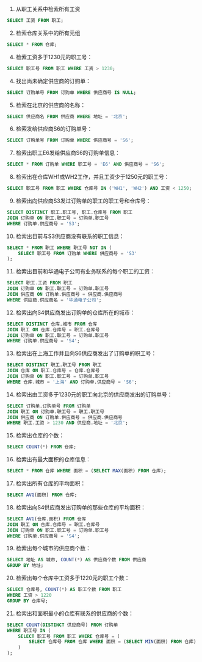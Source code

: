1) 从职工关系中检索所有工资
```sql
SELECT 工资 FROM 职工;
```
2)	检索仓库关系中的所有元组
```sql
SELECT * FROM 仓库;
```

4) 检索工资多于1230元的职工号：
```sql
SELECT 职工号 FROM 职工 WHERE 工资 > 1230;
```

4) 找出尚未确定供应商的订购单：
```sql
SELECT 订购单号 FROM 订购单 WHERE 供应商号 IS NULL;
```

5) 检索在北京的供应商的名称：
```sql
SELECT 供应商名 FROM 供应商 WHERE 地址 = '北京';
```

6) 检索发给供应商S6的订购单号：
```sql
SELECT 订购单号 FROM 订购单 WHERE 供应商号 = 'S6';
```

7) 检索出职工E6发给供应商S6的订购单信息：
```sql
SELECT * FROM 订购单 WHERE 职工号 = 'E6' AND 供应商号 = 'S6';
```

8) 检索出在仓库WH1或WH2工作，并且工资少于1250元的职工号：
```sql
SELECT 职工号 FROM 职工 WHERE 仓库号 IN ('WH1', 'WH2') AND 工资 < 1250;
```

9) 检索出向供应商S3发过订购单的职工的职工号和仓库号：
```sql
SELECT DISTINCT 职工.职工号, 职工.仓库号 FROM 职工
JOIN 订购单 ON 职工.职工号 = 订购单.职工号
WHERE 订购单.供应商号 = 'S3';
```

10) 检索出目前与S3供应商没有联系的职工信息：
```sql
SELECT * FROM 职工 WHERE 职工号 NOT IN (
    SELECT 职工号 FROM 订购单 WHERE 供应商号 = 'S3'
);
```

11) 检索出目前和华通电子公司有业务联系的每个职工的工资：
```sql
SELECT 职工.工资 FROM 职工
JOIN 订购单 ON 职工.职工号 = 订购单.职工号
JOIN 供应商 ON 订购单.供应商号 = 供应商.供应商号
WHERE 供应商.供应商名 = '华通电子公司';
```

12) 检索出向S4供应商发出订购单的仓库所在的城市：
```sql
SELECT DISTINCT 仓库.城市 FROM 仓库
JOIN 职工 ON 仓库.仓库号 = 职工.仓库号
JOIN 订购单 ON 职工.职工号 = 订购单.职工号
WHERE 订购单.供应商号 = 'S4';
```

13) 检索出在上海工作并且向S6供应商发出了订购单的职工号：
```sql
SELECT DISTINCT 职工.职工号 FROM 职工
JOIN 仓库 ON 职工.仓库号 = 仓库.仓库号
JOIN 订购单 ON 职工.职工号 = 订购单.职工号
WHERE 仓库.城市 = '上海' AND 订购单.供应商号 = 'S6';
```

14) 检索出由工资多于1230元的职工向北京的供应商发出的订购单号：
```sql
SELECT 订购单.订购单号 FROM 订购单
JOIN 职工 ON 订购单.职工号 = 职工.职工号
JOIN 供应商 ON 订购单.供应商号 = 供应商.供应商号
WHERE 职工.工资 > 1230 AND 供应商.地址 = '北京';
```

15) 检索出仓库的个数：
```sql
SELECT COUNT(*) FROM 仓库;
```

16) 检索出有最大面积的仓库信息：
```sql
SELECT * FROM 仓库 WHERE 面积 = (SELECT MAX(面积) FROM 仓库);
```

17) 检索出所有仓库的平均面积：
```sql
SELECT AVG(面积) FROM 仓库;
```

18) 检索出向S4供应商发出订购单的那些仓库的平均面积：
```sql
SELECT AVG(仓库.面积) FROM 仓库
JOIN 职工 ON 仓库.仓库号 = 职工.仓库号
JOIN 订购单 ON 职工.职工号 = 订购单.职工号
WHERE 订购单.供应商号 = 'S4';
```

19) 检索出每个城市的供应商个数：
```sql
SELECT 地址 AS 城市, COUNT(*) AS 供应商个数 FROM 供应商
GROUP BY 地址;
```

20) 检索出每个仓库中工资多于1220元的职工个数：
```sql
SELECT 仓库号, COUNT(*) AS 职工个数 FROM 职工
WHERE 工资 > 1220
GROUP BY 仓库号;
```

21) 检索出和面积最小的仓库有联系的供应商的个数：
```sql
SELECT COUNT(DISTINCT 供应商号) FROM 订购单
WHERE 职工号 IN (
    SELECT 职工号 FROM 职工 WHERE 仓库号 = (
        SELECT 仓库号 FROM 仓库 WHERE 面积 = (SELECT MIN(面积) FROM 仓库)
    )
);
```
